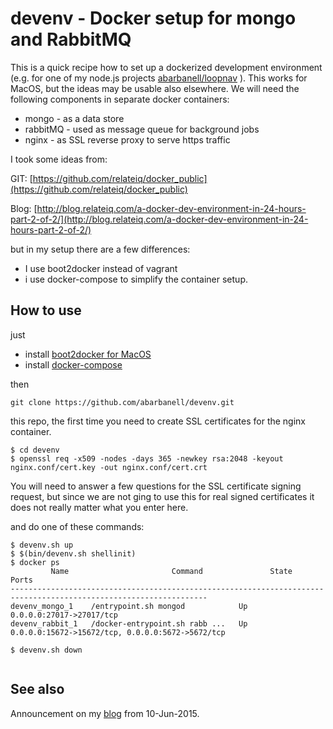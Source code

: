 # devenv - Docker setup for mongo and RabbitMQ

This is a quick recipe how to set up a dockerized development environment 
(e.g. for one of my node.js projects
[abarbanell/loopnav](https://github.com/abarbanell/loopnav) ).  This
works for MacOS, but the ideas may be usable also elsewhere.  We
will need the following components in separate docker containers:

- mongo - as a data store
- rabbitMQ - used as message queue for background jobs
- nginx - as SSL reverse proxy to serve https traffic

I took some ideas from:

GIT: [https://github.com/relateiq/docker_public](https://github.com/relateiq/docker_public)

Blog: [http://blog.relateiq.com/a-docker-dev-environment-in-24-hours-part-2-of-2/](http://blog.relateiq.com/a-docker-dev-environment-in-24-hours-part-2-of-2/)

but in my setup there are  a few differences: 
- I use boot2docker instead of vagrant
- i use docker-compose to simplify the container setup.

## How to use

just

- install [boot2docker for MacOS](https://docs.docker.com/installation/mac/) 
- install [docker-compose](https://docs.docker.com/compose/install/)


then


```
git clone https://github.com/abarbanell/devenv.git
```

this repo, the first time you need to create SSL certificates for
the nginx container.

```
$ cd devenv
$ openssl req -x509 -nodes -days 365 -newkey rsa:2048 -keyout nginx.conf/cert.key -out nginx.conf/cert.crt
```

You will need to answer a few   questions for the SSL certificate
signing request, but since we are not ging to use this for real
signed certificates it does not really matter what you enter here.

and do one of these commands: 

```
$ devenv.sh up
$ $(bin/devenv.sh shellinit)
$ docker ps
         Name                       Command               State                        Ports                       
------------------------------------------------------------------------------------------------------------------
devenv_mongo_1    /entrypoint.sh mongod            Up      0.0.0.0:27017->27017/tcp                         
devenv_rabbit_1   /docker-entrypoint.sh rabb ...   Up      0.0.0.0:15672->15672/tcp, 0.0.0.0:5672->5672/tcp 

$ devenv.sh down


```

## See also

Announcement on my
[blog](http://blog.abarbanell.de/linux/2015/06/10/devenv---docker-setup-for-mongo-and-rabbitmq/?utm_source=github&utm_medium=link&utm_campaign=d-2015-06-11)
from 10-Jun-2015.
